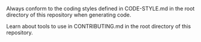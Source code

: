 Always conform to the coding styles defined in CODE-STYLE.md in the root
directory of this repository when generating code.

Learn about tools to use in CONTRIBUTING.md in the root directory of this
repository.
